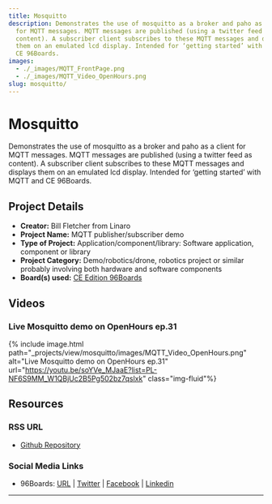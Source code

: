 ```yaml
---
title: Mosquitto
description: Demonstrates the use of mosquitto as a broker and paho as a client
  for MQTT messages. MQTT messages are published (using a twitter feed as
  content). A subscriber client subscribes to these MQTT messages and displays
  them on an emulated lcd display. Intended for ‘getting started’ with MQTT and
  CE 96Boards.
images:
  - ./_images/MQTT_FrontPage.png
  - ./_images/MQTT_Video_OpenHours.png
slug: mosquitto/
---
```


# Mosquitto

Demonstrates the use of mosquitto as a broker and paho as a client for MQTT messages. MQTT messages are published (using a twitter feed as content). A subscriber client subscribes to these MQTT messages and displays them on an emulated lcd display. Intended for ‘getting started’ with MQTT and CE 96Boards.

## Project Details

- **Creator:** Bill Fletcher from Linaro
- **Project Name:** MQTT publisher/subscriber demo
- **Type of Project:** Application/component/library: Software application, component or library
- **Project Category:** Demo/robotics/drone, robotics project or similar probably involving both hardware and software components
- **Board(s) used:** [CE Edition 96Boards](https://www.96boards.org/products/ce/)

## Videos

### Live Mosquitto demo on OpenHours ep.31

{% include image.html path="_projects/view/mosquitto/images/MQTT_Video_OpenHours.png" alt="Live Mosquitto demo on OpenHours ep.31" url="https://youtu.be/soYVe_MJaaE?list=PL-NF6S9MM_W1QBjUc2B5Pg502bz7qslxk" class="img-fluid"%}

## Resources

### RSS URL

- [Github Repository](https://github.com/bfletcher/96board-mqtt-demo)

### Social Media Links

- 96Boards: [URL](https://www.96boards.org/) &#124; [Twitter](https://twitter.com/96boards) &#124; [Facebook](https://www.facebook.com/96Boards) &#124; [Linkedin](https://www.linkedin.com/company/{{site.linkedin_username}}/)

---
